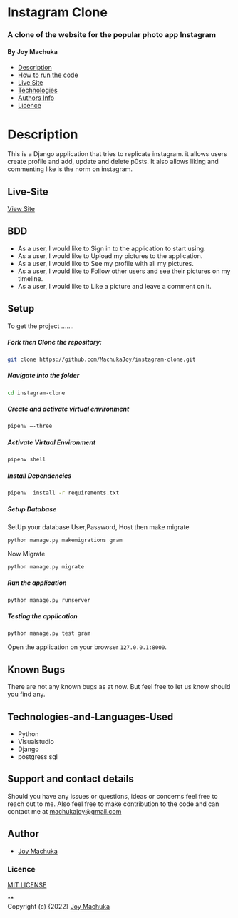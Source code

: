 #  Instagram Clone

### A clone of the website for the popular photo app Instagram

#### By **Joy Machuka**

+ [Description](#Description)
+ [How to run the code](#Setup)
+ [Live Site](#Live-Site)
+ [Technologies](#Technologies-and-Languages-Used)
+ [Authors Info](#Author)
+ [Licence](#Licence)

# Description
This is a Django application that tries to replicate instagram. it allows users create profile and add, update and delete p0sts. It also allows liking and commenting like is the norm on instagram.

## Live-Site
[View Site](https://machukagram.herokuapp.com/)


## BDD
* As a user, I would like to Sign in to the application to start using.
* As a user, I would like to Upload my pictures to the application.
* As a user, I would like to See my profile with all my pictures.
* As a user, I would like to Follow other users and see their pictures on my timeline.
* As a user, I would like to Like a picture and leave a comment on it.

## Setup

To get the project .......  
  
##### Fork then Clone the repository:  
 ```bash 
git clone https://github.com/MachukaJoy/instagram-clone.git 
```
##### Navigate into the folder
 ```bash 
cd instagram-clone
```
##### Create and activate virtual environment  
 ```bash 
pipenv –-three
```
##### Activate Virtual Environment
 ```bash 
pipenv shell 
```  
##### Install Dependencies  
 ```bash 
 pipenv  install -r requirements.txt 
```  
 ##### Setup Database  
  SetUp your database User,Password, Host then make migrate  
 ```bash 
python manage.py makemigrations gram
 ``` 
 Now Migrate  
 ```bash 
 python manage.py migrate 
```
##### Run the application  
 ```bash 
 python manage.py runserver 
``` 
##### Testing the application  
 ```bash 
 python manage.py test gram
```
Open the application on your browser `127.0.0.1:8000`.


## Known Bugs
There are not any known bugs as at now. But feel free to let us know should you find any.

## Technologies-and-Languages-Used
* Python
* Visualstudio
* Django
* postgress sql

## Support and contact details
Should you have any issues or questions, ideas or concerns feel free to reach out to me. Also feel free to make contribution to the code and can contact me at machukajoy@gmail.com
## Author

- [Joy Machuka](https://github.com/MachukaJoy)
### Licence
[MIT LICENSE](https://github.com/MachukaJoy/instagram-clone/blob/main/LICENSE)<br>


** <br>
Copyright (c) {2022} [Joy Machuka ](https://github.com/MachukaJoy)
